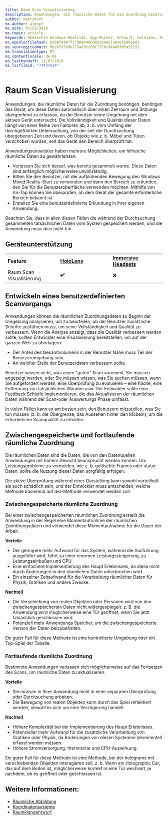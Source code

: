 ```yaml
---
title: Raum Scan Visualisierung
description: Anwendungen, die räumliche Daten für die Zuordnung benötigen, benötigen das Gerät, um diese Daten automatisch über einen Zeitraum und Sitzungs übergreifend zu erfassen, da der Benutzer seine Umgebung mit dem aktiven Gerät untersucht.
author: mattzmsft
ms.author: alexpf
ms.date: 03/21/2018
ms.topic: article
keywords: Gemischte Windows-Realität, App-Muster, Entwurf, hololens, Raum Überprüfung, räumliche Zuordnung, Mesh
ms.openlocfilehash: bdb070407f27d04046bd022894c7a8a01b9658d1
ms.sourcegitcommit: 6bc6757b9b273a63f260f1716c944603dfa51151
ms.translationtype: MT
ms.contentlocale: de-DE
ms.lasthandoff: 11/01/2019
ms.locfileid: "73437514"
---
```

# <a name="room-scan-visualization"></a>Raum Scan Visualisierung

Anwendungen, die räumliche Daten für die Zuordnung benötigen, benötigen das Gerät, um diese Daten automatisch über einen Zeitraum und Sitzungs übergreifend zu erfassen, da der Benutzer seine Umgebung mit dem aktiven Gerät untersucht. Die Vollständigkeit und Qualität dieser Daten hängt von einer Reihe von Faktoren ab, z. b. vom Umfang der durchgeführten Untersuchung, von der seit der Durchsuchung übergebenen Zeit und davon, ob Objekte wie z. b. Möbel und Türen verschoben wurden, seit das Gerät den Bereich überprüft hat.

Anwendungsentwickler haben mehrere Möglichkeiten, um hilfreiche räumliche Daten zu gewährleisten:
* Verlassen Sie sich darauf, was bereits gesammelt wurde. Diese Daten sind anfänglich möglicherweise unvollständig.
* Bitten Sie den Benutzer, mit der aufblühenden Bewegung den Windows Mixed Reality-Start zu verwenden und dann den Bereich zu erkunden, den Sie für die Benutzeroberfläche verwenden möchten. Mithilfe von Air-Tap können Sie überprüfen, ob dem Gerät der gesamte erforderliche Bereich bekannt ist.
* Erstellen Sie eine benutzerdefinierte Erkundung in ihrer eigenen Anwendung.

Beachten Sie, dass in allen diesen Fällen die während der Durchsuchung gesammelten tatsächlichen Daten vom System gespeichert werden, und die Anwendung muss dies nicht tun.

## <a name="device-support"></a>Geräteunterstützung

<table>
    <colgroup>
    <col width="33%" />
    <col width="33%" />
    <col width="33%" />
    </colgroup>
    <tr>
        <td><strong>Feature</strong></td>
        <td><a href="hololens-hardware-details.md"><strong>HoloLens</strong></a></td>
        <td><a href="immersive-headset-hardware-details.md"><strong>Immersive Headsets</strong></a></td>
    </tr>
     <tr>
        <td>Raum Scan Visualisierung</td>
        <td>✔️</td>
        <td>❌</td>
    </tr>
</table>



## <a name="building-a-custom-scanning-experience"></a>Entwickeln eines benutzerdefinierten Scanvorgangs

Anwendungen können die räumlichen Zuordnungsdaten zu Beginn der Umgebung analysieren, um zu beurteilen, ob der Benutzer zusätzliche Schritte ausführen muss, um seine Vollständigkeit und Qualität zu verbessern. Wenn die Analyse anzeigt, dass die Qualität verbessert werden sollte, sollten Entwickler eine Visualisierung bereitstellen, um auf der ganzen Welt zu überlagern:
* Der Anteil des Gesamtvolumens in der Benutzer Nähe muss Teil der Benutzerumgebung sein.
* An welcher Stelle der Benutzerdaten verbessern sollte

Benutzer wissen nicht, was einen "guten" Scan vornimmt. Sie müssen angezeigt werden, oder Sie müssen wissen, was Sie suchen müssen, wenn Sie aufgefordert werden, eine Überprüfung zu evaluieren – eine flache, eine Entfernung von tatsächlichen Wänden usw. Der Entwickler sollte eine Feedback Schleife implementieren, die das Aktualisieren der räumlichen Daten während der Scan-oder Auswertungs Phase umfasst.

In vielen Fällen kann es am besten sein, den Benutzern mitzuteilen, was Sie tun müssen (z. b. die Obergrenze, das Aussehen hinter den Möbeln), um die erforderliche Scanqualität zu erhalten.

## <a name="cached-versus-continuous-spatial-mapping"></a>Zwischengespeicherte und fortlaufende räumliche Zuordnung

Die räumlichen Daten sind die Daten, die von den Datenquellen Anwendungen mit hohem Gewicht beansprucht werden können. Um Leistungsprobleme zu vermeiden, wie z. b. gelöschte Frames oder stutor-Daten, sollte die Nutzung dieser Daten sorgfältig erfolgen.

Die aktive Überprüfung während einer-Darstellung kann sowohl vorteilhaft als auch schädlich sein, und der Entwickler muss entscheiden, welche Methode basierend auf der-Methode verwendet werden soll.

### <a name="cached-spatial-mapping"></a>Zwischengespeicherte räumliche Zuordnung

Bei einer zwischengespeicherten räumlichen Zuordnung erstellt die Anwendung in der Regel eine Momentaufnahme der räumlichen Zuordnungsdaten und verwendet diese Momentaufnahme für die Dauer der Arbeit.

**Vorteile**
* Der geringere mehr Aufwand für das System, während die Ausführung ausgeführt wird, führt zu einer enormen Leistungssteigerung, zu Leistungseinbußen und CPU
* Eine einfachere Implementierung des Haupt Erlebnisses, da diese nicht durch Änderungen in den räumlichen Daten unterbrochen wird.
* Ein einzelner Zeitaufwand für die Verarbeitung räumlicher Daten für Physik, Grafiken und andere Zwecke.

**Nachteil**
* Die Verschiebung von realen Objekten oder Personen wird von den zwischengespeicherten Daten nicht widergespiegelt. z. B. die Anwendung wird möglicherweise eine Tür geöffnet, wenn Sie jetzt tatsächlich geschlossen wird.
* Potenziell mehr Anwendungs Speicher, um die zwischengespeicherte Version der Daten beizubehalten.

Ein guter Fall für diese Methode ist eine kontrollierte Umgebung oder ein Top-Spiel der Tabelle.

### <a name="continuous-spatial-mapping"></a>Fortlaufende räumliche Zuordnung

Bestimmte Anwendungen verlassen sich möglicherweise auf das Fortsetzen des Scans, um räumliche Daten zu aktualisieren.

**Vorteile**
* Sie müssen in Ihrer Anwendung nicht in einer separaten Überprüfung oder Durchsuchung arbeiten.
* Die Bewegung von realen Objekten kann durch das Spiel reflektiert werden, obwohl es sich um eine Verzögerung handelt.

**Nachteil**
* Höhere Komplexität bei der Implementierung des Haupt Erlebnisses.
* Potenzieller mehr Aufwand für die zusätzliche Verarbeitung von Grafiken oder Physik, da Änderungen von diesen Systemen inkrementell erfasst werden müssen.
* Höhere Stromversorgung, thermische und CPU-Auswirkung.

Ein guter Fall für diese Methode ist eine Methode, bei der holograms mit verschiebenden Objekten interagieren soll, z. b. Wenn ein Holographic Car, das auf dem Boden ist, möglicherweise korrekt in eine Tür wechselt, je nachdem, ob es geöffnet oder geschlossen ist.

## <a name="see-also"></a>Weitere Informationen:
* [Räumliche Abbildung](spatial-mapping.md)
* [Koordinatensysteme](coordinate-systems.md)
* [Raumklangentwurf](spatial-sound-design.md)
